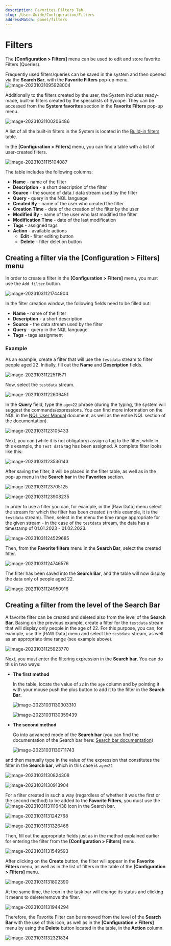 ```yaml
---
description: Favorites Filters Tab
slug: /User-Guide/Configuration/Filters
addressMatch: panel/filters
---
```


# Filters

The **[Configuration > Filters]** menu can be used to edit and store favorite Filters (Queries).

Frequently used filters/queries can be saved in the system and then opened via the **Search Bar**, with the **Favorite Filters** pop-up menu. ![image-20231031095928004](assets_01-Filters/image-20231031095928004.png)

Additionally to the filters created by the user, the System includes ready-made, built-in filters created by the specialists of Sycope. They can be accessed from the **System favorites** section in the **Favorite Filters** pop-up menu.

![image-20231031100206486](assets_01-Filters/image-20231031100206486.png)



A list of all the built-in filters in the System is located in the [Build-in filters](/NQL/Built-in%20filters) table.

In the **[Configuration > Filters]** menu, you can find a table with a list of user-created filters.

![image-20231031115104087](assets_01-Filters/image-20231031115104087.png)

The table includes the following columns:

- **Name** - name of the filter
- **Description** - a short description of the filter
- **Source** - the source of data / data stream used by the filter
- **Query** - query in the NQL language
- **Created By** - name of the user who created the filter
- **Creation Time** - date of the creation of the filter by the user
- **Modified By** - name of the user who last modified the filter
- **Modification Time** - date of the last modification
- **Tags** - assigned tags
- **Action** - available actions
  - **Edit** - filter editing button
  - **Delete** - filter deletion button



## Creating a filter via the **[Configuration > Filters]** menu

In order to create a filter in the  **[Configuration > Filters]** menu, you must use the `Add filter`  button.

![image-20231031121744904](assets_01-Filters/image-20231031121744904.png)



In the filter creation window, the following fields need to be filled out:

- **Name** - name of the filter
- **Description** - a short description
- **Source** - the data stream used by the filter
- **Query** - query in the NQL language
- **Tags** - tags assignment



### Example

As an example, create a filter that will use the `testdata` stream to filter people aged 22. Initially, fill out the **Name** and **Description** fields.

![image-20231031122511571](assets_01-Filters/image-20231031122511571.png)

Now, select the `testdata` stream.

![image-20231031122606451](assets_01-Filters/image-20231031122606451.png)

In the **Query** field, type the `age=22` phrase (during the typing, the system will suggest the commands/expressions. You can find more information on the NQL in the [NQL User Manual](/NQL/NQL%20documentation) document, as well as the entire NQL section of the documentation).

![image-20231031123105433](assets_01-Filters/image-20231031123105433.png)

Next, you can (while it is not obligatory) assign a tag to the filter, while in this example, the `Test data` tag has been assigned. A complete filter looks like this:

![image-20231031123536143](assets_01-Filters/image-20231031123536143.png)

After saving the filter, it will be placed in the filter table, as well as in the pop-up menu in the **Search bar** in the **Favorites** section.

![image-20231031123705125](assets_01-Filters/image-20231031123705125.png)

![image-20231031123908235](assets_01-Filters/image-20231031123908235.png)

In order to use a filter you can, for example, in the [Raw Data] menu select the stream for which the filter has been created (in this example, it is the `testdata` stream). Then, select in the menu the time range appropriate for the given stream - in the case of the `testdata` stream, the data has a timestamp of 01.01.2023 - 01.02.2023.

![image-20231031124529685](assets_01-Filters/image-20231031124529685.png)

Then, from the **Favorite filters** menu in the **Search Bar**, select the created filter.

![image-20231031124746576](assets_01-Filters/image-20231031124746576.png)

The filter has been saved into the **Search Bar**, and the table will now display the data only of people aged 22.

![image-20231031124950916](assets_01-Filters/image-20231031124950916.png)



## Creating a filter from the level of the Search Bar

A favorite filter can be created and deleted also from the level of the **Search Bar**. Basing on the previous example, create a filter for the `testdata` stream that will display only people in the age of 22. For this purpose, you can, for example, use the [RAW Data] menu and select the `testdata` stream, as well as an appropriate time range (see example above).

![image-20231031125923770](assets_01-Filters/image-20231031125923770.png)



Next, you must enter the filtering expression in the **Search bar**. You can do this in two ways:

- **The first method**

  In the table, locate the value of `22` in the `age` column and by pointing it with your mouse push the plus button to add it to the filter in the **Search Bar**.

  ![image-20231031130303310](assets_01-Filters/image-20231031130303310.png)

  ![image-20231031130359439](assets_01-Filters/image-20231031130359439.png)

- **The second method**

  Go into advanced mode of the **Search bar** (you can find the documentation of the Search bar here: [Search bar documentation](/NQL/Searchbar))

  ![image-20231031130711743](assets_01-Filters/image-20231031130711743.png)



and then manually type in the value of the expression that constitutes the filter in the **Search bar**, which in this case is `age=22`

![image-20231031130824308](assets_01-Filters/image-20231031130824308.png)

![image-20231031130913904](assets_01-Filters/image-20231031130913904.png)

For a filter created in such a way (regardless of whether it was the first or the second method) to be added to the **Favorite Filters**, you must use the ![image-20231031131116438](assets_01-Filters/image-20231031131116438.png) icon in the Search bar.

![image-20231031131242768](assets_01-Filters/image-20231031131242768.png)

![image-20231031131326466](assets_01-Filters/image-20231031131326466.png)

Then, fill out the appropriate fields just as in the method explained earlier for entering the filter from the **[Configuration > Filters]** menu. 

![image-20231031131549593](assets_01-Filters/image-20231031131549593.png)

After clicking on the **Create** button, the filter will appear in the **Favorite Filters** menu, as well as in the list of filters in the table of the **[Configuration > Filters]** menu.

![image-20231031131802390](assets_01-Filters/image-20231031131802390.png)

At the same time, the icon in the task bar will change its status and clicking it means to delete/remove the filter.

![image-20231031131944294](assets_01-Filters/image-20231031131944294.png)

Therefore, the Favorite Filter can be removed from the level of the **Search Bar** with the use of this icon, as well as in the **[Configuration > Filters]** menu by using the **Delete** button located in the table, in the **Action** column.

![image-20231031132321834](assets_01-Filters/image-20231031132321834.png)
